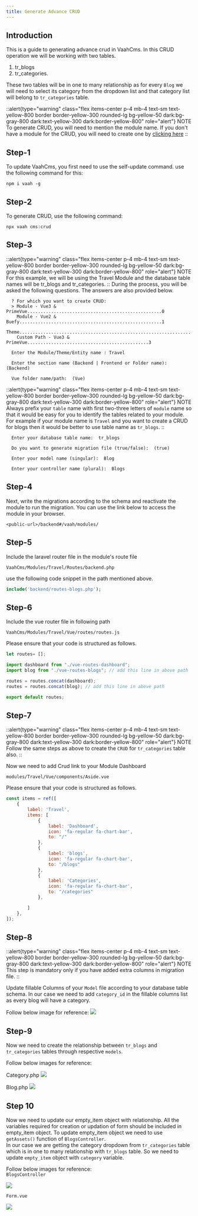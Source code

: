 ```yaml
---
title: Generate Advance CRUD
---
```


## Introduction

This is a guide to generating advance crud in VaahCms. In this CRUD operation we will be working 
with two tables.
1. tr_blogs
2. tr_categories.

These two tables will be in one to many relationship as for every `Blog` we will need to select its category from the 
dropdown list and that category list  will belong to `tr_categories` table.

::alert{type="warning" class="flex items-center p-4 mb-4 text-sm text-yellow-800 border border-yellow-300 rounded-lg bg-yellow-50 dark:bg-gray-800 dark:text-yellow-300 dark:border-yellow-800" role="alert"}
NOTE   
To generate CRUD, you will need to mention the module name. If you don't have a module for the CRUD, you will need to create one by
[clicking here](/vaahcms-2/getting-started/generate-module)
::

## Step-1
To update VaahCms, you first need to use the self-update command.
use the following command for this:
```shell
npm i vaah -g
```

## Step-2
To generate CRUD, use the following command:

```shell
npx vaah cms:crud
```

## Step-3
::alert{type="warning" class="flex items-center p-4 mb-4 text-sm text-yellow-800 border border-yellow-300 rounded-lg bg-yellow-50 dark:bg-gray-800 dark:text-yellow-300 dark:border-yellow-800" role="alert"}
NOTE   
For this example, we will be using the Travel Module and the database table names will be tr_blogs and tr_categories.
::
During the process, you will be asked the following questions. The answers are also provided below.
``` shell
  ? For which you want to create CRUD:
  > Module - Vue3 & PrimeVue...................................................0
    Module - Vue2 & Buefy......................................................1
    Theme......................................................................2
    Custom Path - Vue3 & PrimeVue..............................................3
 ```
``` shell
  Enter the Module/Theme/Entity name : Travel
 ```

``` shell
  Enter the section name (Backend | Frontend or Folder name):  (Backend)
 ```
``` shell
  Vue folder name/path:  (Vue)
 ```
::alert{type="warning" class="flex items-center p-4 mb-4 text-sm text-yellow-800 border border-yellow-300 rounded-lg bg-yellow-50 dark:bg-gray-800 dark:text-yellow-300 dark:border-yellow-800" role="alert"}
NOTE   
Always prefix your `table` name with first two-three letters of `module` name so that it would be easy for you to identify the
tables related to your module. For example if your module name is `Travel` and you want to create a CRUD for
blogs then it would be better to use table name as `tr_blogs`.
::

``` shell
  Enter your database table name:  tr_blogs
 ```

``` shell
  Do you want to generate migration file (true/false):  (true)
 ```
``` shell
  Enter your model name (singular):  Blog
 ```
``` shell
  Enter your controller name (plural):  Blogs
 ```

## Step-4
Next, write the migrations according to the schema and reactivate the module to run the migration.
You can use the link below to access the module in your browser.
```http request
<public-url>/backend#/vaah/modules/
```
## Step-5
Include the laravel router file in the module's route file

```VaahCms/Modules/Travel/Routes/backend.php```

use the following code snippet in the path mentioned above.
```php
include('backend/routes-blogs.php');
```

## Step-6
Include the vue router file in following path

```VaahCms/Modules/Travel/Vue/routes/routes.js```

Please ensure that your code is structured as follows.
``` js
let routes= [];

import dashboard from "./vue-routes-dashboard";
import blog from "./vue-routes-blogs"; // add this line in above path

routes = routes.concat(dashboard);
routes = routes.concat(blog); // add this line in above path

export default routes;
```

## Step-7

::alert{type="warning" class="flex items-center p-4 mb-4 text-sm text-yellow-800 border border-yellow-300 rounded-lg bg-yellow-50 dark:bg-gray-800 dark:text-yellow-300 dark:border-yellow-800" role="alert"}
NOTE   
Follow the same steps as above to create the `CRUD` for `tr_categories` table also.
::

Now we need to add Crud link to your Module Dashboard

```modules/Travel/Vue/components/Aside.vue```

Please ensure that your code is structured as follows.

```js
const items = ref([
    {
        label: 'Travel',
        items: [
            {
                label: 'Dashboard',
                icon: 'fa-regular fa-chart-bar',
                to: "/"
            },
            {
                label: 'blogs',
                icon: 'fa-regular fa-chart-bar',
                to: "/blogs"
            },
            {
                label: 'Categories',
                icon: 'fa-regular fa-chart-bar',
                to: "/categories"
            },

        ]
    },
]);
```

## Step-8
::alert{type="warning" class="flex items-center p-4 mb-4 text-sm text-yellow-800 border border-yellow-300 rounded-lg bg-yellow-50 dark:bg-gray-800 dark:text-yellow-300 dark:border-yellow-800" role="alert"}
NOTE   
This step is mandatory only if you have added extra columns in migration file.
::

Update fillable Columns of your `Model` file  according to your database table schema.
In our case we need to add `category_id` in the fillable columns list as every blog will have a category.

Follow below image for reference:
<img src="/images/generate-crud-1.png">

## Step-9

Now we need to create the relationship between `tr_blogs` and `tr_categories` tables through respective `models`.

Follow below images for reference:   

Category.php
<img src="/images/generate-crud-4.png">

Blog.php
<img src="/images/generate-crud-3.png">

## Step 10

Now we need to update our empty_item object with relationship. All the variables required for creation or updation of
form should be included in empty_item object. To update empty_item object we need to use `getAssets()` function of `BlogsController`.   
In our case we are getting the category dropdown from `tr_categories` table which is in one to many relationship with 
`tr_blogs` table. So we need to update `empty_item` object with `category` variable.    

Follow below images for reference:   
`BlogsController`

<img src="/images/generate-crud-5.png">

`Form.vue`

<img src="/images/generate-crud-6.png">




